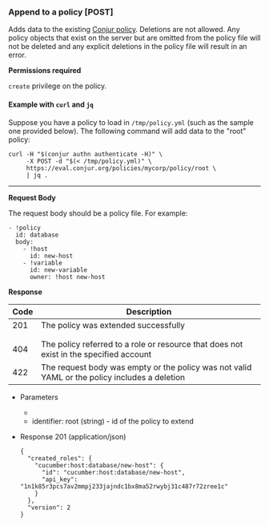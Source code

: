 ### Append to a policy [POST]

Adds data to the existing [Conjur policy](/reference/policy.html).
Deletions are not allowed. Any policy objects that exist on the server but
are omitted from the policy file will not be deleted and any explicit deletions in
the policy file will result in an error.

**Permissions required**

`create` privilege on the policy.

#### Example with `curl` and `jq`

Suppose you have a policy to load in `/tmp/policy.yml` (such as the sample one provided below). The following command will add data to the "root" policy:

```
curl -H "$(conjur authn authenticate -H)" \
     -X POST -d "$(< /tmp/policy.yml)" \
     https://eval.conjur.org/policies/mycorp/policy/root \
     | jq .
```

---

**Request Body**

The request body should be a policy file. For example:

```
- !policy
  id: database
  body:
    - !host
      id: new-host
    - !variable
      id: new-variable
      owner: !host new-host
```

**Response**

| Code | Description                                                                                   |
|------|-----------------------------------------------------------------------------------------------|
|  201 | The policy was extended successfully                                                          |
| <!-- include(partials/http_401.md) -->                                                               |
| <!-- include(partials/http_403.md) -->                                                               |
|  404 | The policy referred to a role or resource that does not exist in the specified account        |
|  422 | The request body was empty or the policy was not valid YAML or the policy includes a deletion |

+ Parameters
  + <!-- include(partials/account_param.md) -->
  + identifier: root (string) - id of the policy to extend

+ Response 201 (application/json)

    ```
    {
      "created_roles": {
        "cucumber:host:database/new-host": {
          "id": "cucumber:host:database/new-host",
          "api_key": "1n1k85r3pcs7av2mmpj233jajndc1bx8ma52rwybj31c487r72zree1c"
        }
      },
      "version": 2
    }
    ```
